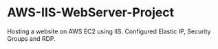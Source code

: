 # AWS-IIS-WebServer-Project
Hosting a website on AWS EC2 using IIS. Configured Elastic IP, Security Groups and RDP.

